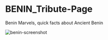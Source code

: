 # BENIN_Tribute-Page
Benin Marvels, quick facts about Ancient Benin

![benin-screenshot](https://user-images.githubusercontent.com/89559981/151665742-7dd9377e-2d5f-49f7-a982-f7436e54efb9.png)
